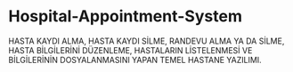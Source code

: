 # Hospital-Appointment-System

HASTA KAYDI ALMA, HASTA KAYDI SİLME, RANDEVU ALMA YA DA SİLME, HASTA BİLGİLERİNİ DÜZENLEME,
HASTALARIN LİSTELENMESİ VE BİLGİLERİNİN DOSYALANMASINI YAPAN TEMEL HASTANE YAZILIMI.
